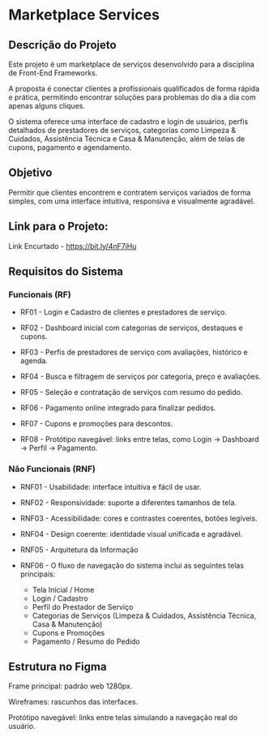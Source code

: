 # Marketplace Services

## Descrição do Projeto

Este projeto é um marketplace de serviços desenvolvido para a disciplina de Front-End Frameworks.

A proposta é conectar clientes a profissionais qualificados de forma rápida e prática, permitindo encontrar soluções para problemas do dia a dia com apenas alguns cliques.

O sistema oferece uma interface de cadastro e login de usuários, perfis detalhados de prestadores de serviços, categorias como Limpeza & Cuidados, Assistência Técnica e Casa & Manutenção, além de telas de cupons, pagamento e agendamento.

## Objetivo

Permitir que clientes encontrem e contratem serviços variados de forma simples, com uma interface intuitiva, responsiva e visualmente agradável.

## Link para o Projeto:

Link Encurtado - https://bit.ly/4nF7iHu

## Requisitos do Sistema

### Funcionais (RF)

- RF01 - Login e Cadastro de clientes e prestadores de serviço.

- RF02 - Dashboard inicial com categorias de serviços, destaques e cupons.

- RF03 - Perfis de prestadores de serviço com avaliações, histórico e agenda.

- RF04 - Busca e filtragem de serviços por categoria, preço e avaliações.

- RF05 - Seleção e contratação de serviços com resumo do pedido.

- RF06 - Pagamento online integrado para finalizar pedidos.

- RF07 - Cupons e promoções para descontos.

- RF08 - Protótipo navegável: links entre telas, como Login → Dashboard → Perfil → Pagamento.

### Não Funcionais (RNF)

- RNF01 - Usabilidade: interface intuitiva e fácil de usar.

- RNF02 - Responsividade: suporte a diferentes tamanhos de tela.

- RNF03 - Acessibilidade: cores e contrastes coerentes, botões legíveis.

- RNF04 - Design coerente: identidade visual unificada e agradável.

- RNF05 - Arquitetura da Informação

- RNF06 - O fluxo de navegação do sistema inclui as seguintes telas principais:

  - Tela Inicial / Home
  - Login / Cadastro
  - Perfil do Prestador de Serviço
  - Categorias de Serviços (Limpeza & Cuidados, Assistência Técnica, Casa & Manutenção) 
  - Cupons e Promoções   
  - Pagamento / Resumo do Pedido

## Estrutura no Figma

Frame principal: padrão web 1280px.

Wireframes: rascunhos das interfaces.

Protótipo navegável: links entre telas simulando a navegação real do usuário.
